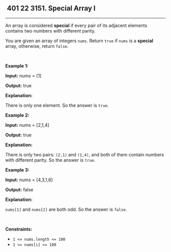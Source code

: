 <h2> 401 22
3151. Special Array I</h2><hr><div style="user-select: auto;"><p style="user-select: auto;">An array is considered <strong style="user-select: auto;">special</strong> if every pair of its adjacent elements contains two numbers with different parity.<!-- notionvc: e6bed0fa-c67d-43a7-81b4-99fb85b99e98 --></p>

<p style="user-select: auto;">You are given an array of integers <code style="user-select: auto;">nums</code>. Return <code style="user-select: auto;">true</code> if <code style="user-select: auto;">nums</code> is a <strong style="user-select: auto;">special</strong> array, otherwise, return <code style="user-select: auto;">false</code>.</p>

<p style="user-select: auto;">&nbsp;</p>
<p style="user-select: auto;"><strong class="example" style="user-select: auto;">Example 1:</strong></p>

<div class="example-block" style="user-select: auto;">
<p style="user-select: auto;"><strong style="user-select: auto;">Input:</strong> <span class="example-io" style="user-select: auto;">nums = [1]</span></p>

<p style="user-select: auto;"><strong style="user-select: auto;">Output:</strong> <span class="example-io" style="user-select: auto;">true</span></p>

<p style="user-select: auto;"><strong style="user-select: auto;">Explanation:</strong></p>

<p style="user-select: auto;">There is only one element. So the answer is <code style="user-select: auto;">true</code>.</p>
</div>

<p style="user-select: auto;"><strong class="example" style="user-select: auto;">Example 2:</strong></p>

<div class="example-block" style="user-select: auto;">
<p style="user-select: auto;"><strong style="user-select: auto;">Input:</strong> <span class="example-io" style="user-select: auto;">nums = [2,1,4]</span></p>

<p style="user-select: auto;"><strong style="user-select: auto;">Output:</strong> <span class="example-io" style="user-select: auto;">true</span></p>

<p style="user-select: auto;"><strong style="user-select: auto;">Explanation:</strong></p>

<p style="user-select: auto;">There is only two pairs: <code style="user-select: auto;">(2,1)</code> and <code style="user-select: auto;">(1,4)</code>, and both of them contain numbers with different parity. So the answer is <code style="user-select: auto;">true</code>.</p>
</div>

<p style="user-select: auto;"><strong class="example" style="user-select: auto;">Example 3:</strong></p>

<div class="example-block" style="user-select: auto;">
<p style="user-select: auto;"><strong style="user-select: auto;">Input:</strong> <span class="example-io" style="user-select: auto;">nums = [4,3,1,6]</span></p>

<p style="user-select: auto;"><strong style="user-select: auto;">Output:</strong> <span class="example-io" style="user-select: auto;">false</span></p>

<p style="user-select: auto;"><strong style="user-select: auto;">Explanation:</strong></p>

<p style="user-select: auto;"><code style="user-select: auto;">nums[1]</code> and <code style="user-select: auto;">nums[2]</code> are both odd. So the answer is <code style="user-select: auto;">false</code>.</p>
</div>

<p style="user-select: auto;">&nbsp;</p>
<p style="user-select: auto;"><strong style="user-select: auto;">Constraints:</strong></p>

<ul style="user-select: auto;">
	<li style="user-select: auto;"><code style="user-select: auto;">1 &lt;= nums.length &lt;= 100</code></li>
	<li style="user-select: auto;"><code style="user-select: auto;">1 &lt;= nums[i] &lt;= 100</code></li>
</ul>
</div>